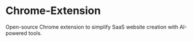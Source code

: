 # Chrome-Extension
Open-source Chrome extension to simplify SaaS website creation with AI-powered tools.
